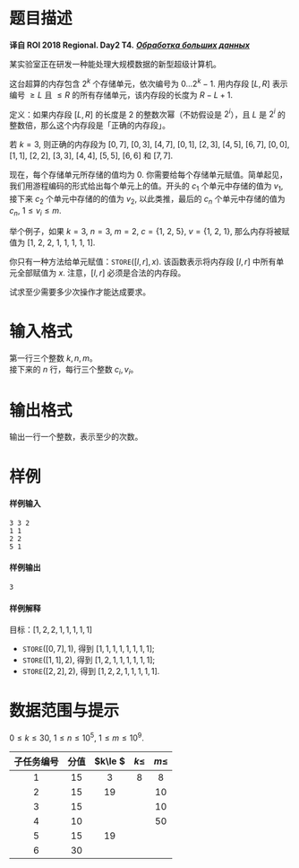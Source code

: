 
# 题目描述

**译自 ROI 2018 Regional. Day2 T4.** ***[Обработка больших данных](http://neerc.ifmo.ru/school/archive/2017-2018/ru-olymp-regional-2018-day2.pdf)***

某实验室正在研发一种能处理大规模数据的新型超级计算机。

这台超算的内存包含 $2^k$ 个存储单元，依次编号为 $0\ldots 2^k-1.$ 用内存段 $[L,R]$ 表示编号 $≥L$ 且 $≤R$ 的所有存储单元，该内存段的长度为 $R-L+1.$

定义：如果内存段 $[L,R]$ 的长度是 $2$ 的整数次幂（不妨假设是 $2^i$），且 $L$ 是 $2^i$ 的整数倍，那么这个内存段是「正确的内存段」。

若 $k=3,$ 则正确的内存段为 $[0,7],$ $[0,3],$ $[4,7],$ $[0,1],$ $[2,3],$ $[4,5],$ $[6,7],$ $[0,0],$ $[1,1],$ $[2,2],$ $[3,3],$ $[4,4],$ $[5,5],$ $[6,6]$ 和 $[7,7].$

现在，每个存储单元所存储的值均为 0. 你需要给每个存储单元赋值。简单起见，我们用游程编码的形式给出每个单元上的值。开头的 $c_1$ 个单元中存储的值为 $v_1,$ 接下来 $c_2$ 个单元中存储的的值为 $v_2,$ 以此类推，最后的 $c_n$ 个单元中存储的值为 $c_n,$ $1≤v_i≤m.$

举个例子，如果 $k = 3,$ $n = 3,$ $m = 2,$ $c = \{1,$ $2,$ $5\},$ $v = \{1,$ $2,$ $1\},$ 那么内存将被赋值为 $[1,$ $2,$ $2,$ $1,$ $1,$ $1,$ $1,$ $1].$

你只有一种方法给单元赋值：$\mathtt{STORE}([l,r],x).$ 该函数表示将内存段 $[l,r]$ 中所有单元全部赋值为 $x.$ 注意，$[l,r]$ 必须是合法的内存段。

试求至少需要多少次操作才能达成要求。

# 输入格式

第一行三个整数 $k,n,m$。  
接下来的 $n$ 行，每行三个整数 $c_i,v_i$。

# 输出格式

输出一行一个整数，表示至少的次数。

# 样例

#### 样例输入
```plain
3 3 2
1 1
2 2
5 1
```

#### 样例输出
```plain
3
```

#### 样例解释
目标：$[1, 2, 2, 1, 1, 1, 1, 1]$  
- $\mathtt{STORE}([0, 7], 1),$ 得到 $[1, 1, 1, 1, 1, 1, 1, 1];$
- $\mathtt{STORE}([1, 1], 2),$ 得到 $[1, 2, 1, 1, 1, 1, 1, 1];$
- $\mathtt{STORE}([2, 2], 2),$ 得到 $[1, 2, 2, 1, 1, 1, 1, 1].$

# 数据范围与提示

$0 ≤ k ≤ 30,$ $1 ≤ n ≤ 10^5,$ $1 ≤ m ≤ 10^9.$

|子任务编号|分值|$k\le $|$k\le$|$m\le$|
|:-:|:-:|:-:|:-:|:-:|
|1|15|$3$|$8$|&nbsp;$8$&nbsp;|
|2|&nbsp;15&nbsp;|$19$| |$10$|
|3|15| | |$10$|
|4|10| | |$50$|
|5|15|$19$| | |
|6|30| | | |

